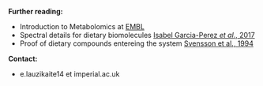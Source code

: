 **Further reading:**

  - Introduction to Metabolomics at [EMBL](https://www.ebi.ac.uk/training/online/course/introduction-metabolomics)
  - Spectral details for dietary biomolecules [Isabel Garcia-Perez *et al*., 2017](http://www.sciencedirect.com/science/article/pii/S2213858716304193)
  - Proof of dietary compounds entereing the system [Svensson et al., 1994](https://www.ncbi.nlm.nih.gov/pubmed/8145282)

**Contact:**

 - e.lauzikaite14 et imperial.ac.uk




